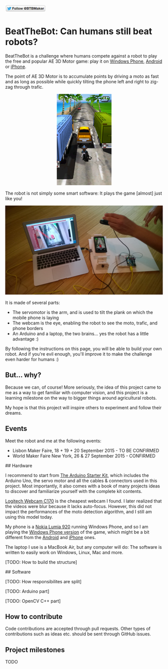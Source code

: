 ![Follow @BTBMaker on Twitter](docs/twitter.png)

# BeatTheBot: Can humans still beat robots?

BeatTheBot is a challenge where humans compete against a robot to play the free and popular AE 3D Motor game: play it on [Windows Phone](http://www.windowsphone.com/en-us/store/app/ae-3d-motor/bb5f1317-735d-4e60-a100-9c3f1692ee7c), [Android](https://play.google.com/store/apps/details?id=com.aemobile.games.aemotor3d) or [iPhone](https://itunes.apple.com/us/app/ae-3d-motor/id543841287?mt=8).

The point of AE 3D Motor is to accumulate points by driving a moto as fast and as long as possible while quickly tilting the phone left and right to zig-zag through trafic.

<p align="center">
  <img width="175" src="docs/AE-3D-Motor.png" alt="" />
</p>

The robot is not simply some smart software: It plays the game [almost] just like you!

<p align="center">
  <img width="650" src="docs/BeatTheBotChallenge.jpg" alt="" />
</p>

It is made of several parts:
* The servomotor is the arm, and is used to tilt the plank on which the mobile phone is laying
* The webcam is the eye, enabling the robot to see the moto, trafic, and phone borders
* An Arduino and a laptop, the two brains... yes the robot has a little advantage :)

By following the instructions on this page, you will be able to build your own robot. And if you're evil enough, you'll improve it to make the challenge even harder for humans :)

## But... why?

Because we can, of course!
More seriously, the idea of this project came to me as a way to get familiar with computer vision, and this project is a learning milestone on the way to bigger things around agricultural robots.

My hope is that this project will inspire others to experiment and follow their dreams.

## Events

Meet the robot and me at the following events:

* Lisbon Maker Faire, 18 + 19 + 20 September 2015 - TO BE CONFIRMED
* World Maker Faire New York, 26 & 27 September 2015 - CONFIRMED

## Hardware

I recommend to start from [The Arduino Starter Kit](https://www.arduino.cc/en/Main/ArduinoStarterKit), which includes the Arduino Uno, the servo motor and all the cables & connectors used in this project. Most importantly, it also comes with a book of many projects ideas to discover and familiarize yourself with the complete kit contents.

[Logitech Webcam C170](http://www.logitech.com/product/webcam-c170) is the cheapest webcam I found. I later realized that the videos were blur because it lacks auto-focus. However, this did not impact the performances of the moto detection algorithm, and I still am using this model today.

My phone is a [Nokia Lumia 920](http://www.microsoft.com/en-us/mobile/phone/lumia920/) running Windows Phone, and so I am playing the [Windows Phone version](http://www.windowsphone.com/en-us/store/app/ae-3d-motor/bb5f1317-735d-4e60-a100-9c3f1692ee7c) of the game, which might be a bit different from the [Android](https://play.google.com/store/apps/details?id=com.aemobile.games.aemotor3d) and [iPhone](https://itunes.apple.com/us/app/ae-3d-motor/id543841287?mt=8) ones.

The laptop I use is a MacBook Air, but any computer will do: The software is written to easily work on Windows, Linux, Mac and more.

[TODO: How to build the structure]

## Software

[TODO: How responsibilites are split]

[TODO: Arduino part]

[TODO: OpenCV C++ part]

## How to contribute

Code contributions are accepted through pull requests.
Other types of contributions such as ideas etc. should be sent through GitHub issues.

## Project milestones

TODO
